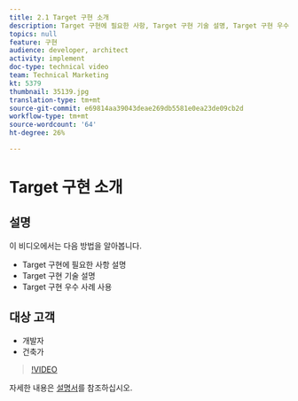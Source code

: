 ```yaml
---
title: 2.1 Target 구현 소개
description: Target 구현에 필요한 사항, Target 구현 기술 설명, Target 구현 우수 사례 활용에 대한 설명이 제공됩니다.
topics: null
feature: 구현
audience: developer, architect
activity: implement
doc-type: technical video
team: Technical Marketing
kt: 5379
thumbnail: 35139.jpg
translation-type: tm+mt
source-git-commit: e69814aa39043deae269db5581e0ea23de09cb2d
workflow-type: tm+mt
source-wordcount: '64'
ht-degree: 26%

---
```



# Target 구현 소개

## 설명

이 비디오에서는 다음 방법을 알아봅니다.

* Target 구현에 필요한 사항 설명
* Target 구현 기술 설명
* Target 구현 우수 사례 사용

## 대상 고객

* 개발자
* 건축가

>[!VIDEO](https://video.tv.adobe.com/v/35139/?quality=12)

자세한 내용은 [설명서](https://docs.adobe.com/content/help/en/target/using/implement-target/implementing-target.html)를 참조하십시오.
